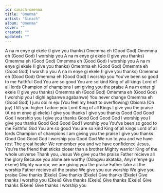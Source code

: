 ```yaml
---
id: sinach-omenma
title: "Omenma"
artist: "Sinach"
album: "Omenma"
cover: ""
created: ""
updated: ""
---
```


A na m enye gi ekele (I give you thanks)
Omemma eh (Good God)
Omemma eh (Good God)
I worship you
A na m enye gi ekele (I give you thanks)
Omemma eh (Good God)
Omemma eh (Good God)
I worship you
A na m enye gi ekele (I give you thanks)
Omemma eh (Good God)
Omemma eh (Good God)
I worship you
A na m enye gi ekele (I give you thanks)
Omemma eh (Good God)
Omemma eh (Good God)
I worship you
You've been so good to me
Faithful God
You are so good
You are so kind
King of all kings
Lord of all lords
Champion of champions
I am giving you the praise
A na m enter gi ekele (I give you thanks)
Omemma eh (Good God)
Omemma eh (Good God)
I worship you
I dighi agbanwe agabanwe) You never change
Omemma eh (Good God)
I juru obi m eju (You feel my heart to overflowing)
Obioma (Oh joy)
I lift you higher
I adore you Lord
King of all Kings
I give you the praise
(A na m enye gi ekele) I give you thanks
I give you thanks
Good God
Good God
I worship you
I give you thanks
Good God
Good God
I worship you
I give you thanks
Good God
Good God
I worship you
You've been so good to me
Faithful God
You are so good
You are so kind
King of all kings
Lord of all lords
Champion of champions
I am giving you the praise
I give you thanks
Good God
Good God
I worship you
Good God
We run to you and we have rest
The great healer
We remember you and we have confidence
Jesus,
You're the friend that sticks closer than a brother
Mighty warrior
King of the whole universe
Thank you, Jesus
We give you the praise
Father recieve all the glory
Because you alone are worthy
(Odogwu akataka,
Anyi n'enye gu ekene) Mighty warrior, we are giving you the praise
Father take all the worship
Father recieve all the praise
We give you our worship
We give you praise
Give thanks
(Ekele) Give thanks
(Ekele) Give thanks
(Ekele) Give thanks
I worship you
(Ekele) Give thanks
(Ekele) Give thanks
(Ekele) Give thanks
(Ekele) Give thanks
I worship you